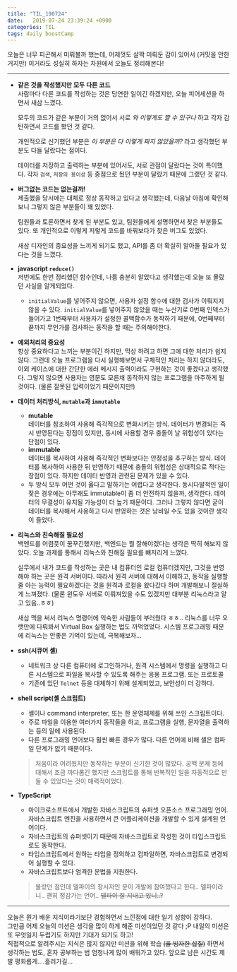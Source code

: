 ```yaml
---
title: "TIL_190724"
date:   2019-07-24 23:39:24 +0900
categories: TIL
tags: daily boostCamp
---
```


오늘은 너무 피곤해서 미뤄볼까 했는데, 어제껏도 살짝 미뤄둔 감이 있어서 (커밋을 안한거지만) 이거라도 성실히 하자는 차원에서 오늘도 정리해본다!  
  
___

* **같은 것을 작성했지만 모두 다른 코드**  
  사람마다 다른 코드를 작성하는 것은 당연한 일이긴 하겠지만, 오늘 피어세션을 하면서 새삼 느꼈다. 
  
  모두의 코드가 같은 부분이 거의 없어서 서로 _와 이렇게도 짤 수 있구나_ 하고 각자 감탄하면서 코드를 봤던 것 같다.   
    
  개인적으로 신기했던 부분은 _이 부분은 다 이렇게 짜지 않았을까?_ 라고 생각했던 부분도 다들 달랐다는 점이다.  
    
  데이터를 저장하고 출력하는 부분에 있어서도, 서로 관점이 달랐다는 것이 특이했다. 각자 `검색`, `저장의 용이성` 등 중점으로 뒀던 부분이 달랐기 때문에 그랬던 것 같다.  

* **버그없는 코드는 없는걸까!**  
  제출했을 당시에는 대체로 정상 동작하고 있다고 생각했는데, 다음날 아침에 확인해보니 그렇지 않은 부분들이 꽤 있었다.  
    
  팀원들과 토론하면서 찾게 된 부분도 있고, 팀원들에게 설명하면서 찾은 부분들도 있다. 또 개인적으로 이렇게 저렇게 코드를 바꿔보다가 찾은 버그도 있었다.  

  새삼 디자인의 중요성을 느끼게 되기도 했고, API를 좀 더 확실히 알아둘 필요가 있다는 것을 느꼈다.  

* **javascript `reduce()`**  
  저번에도 한번 정리했던 함수인데, 나름 충분히 알았다고 생각했는데 오늘 또 몰랐던 사실을 알게되었다.  
  - `initialValue`를 넣어주지 않으면, 사용자 설정 함수에 대한 검사가 이뤄지지 않을 수 있다. `initialValue`를 넣어주지 않았을 때는 누산기로 0번째 인덱스가 들어가고 1번째부터 사용자가 설정한 콜백함수가 동작하기 때문에, 0번째부터 끝까지 무언가를 검사하는 동작을 할 때는 주의해야한다.  

* **예외처리의 중요성**  
  항상 중요하다고 느끼는 부분이긴 하지만, 막상 하려고 하면 그에 대한 처리가 쉽지 않다. 그런데 오늘 프로그램을 다시 실행해보면서 구체적인 처리는 하지 않더라도, 이외 케이스에 대한 간단한 에러 메시지 출력이라도 구현하는 것이 좋겠다고 생각했다. 
  그렇지 않으면 사용자는 영문도 모른채 동작하지 않는 프로그램을 마주하게 될 것이다. (물론 잘못된 입력이었기 때문이지만!)

* **데이터 처리방식, `mutable`과 `immutable`**
  - **mutable**  
    데이터를 참조하여 사용해 즉각적으로 변화시키는 방식. 데이터가 변경되는 즉시 반영된다는 장점이 있지만, 동시에 사용할 경우 충돌이 날 위험성이 있다는 단점이 있다. 
  - **immutable**  
    데이터를 복사하여 사용해 즉각적인 변화보다는 안정성을 추구하는 방식. 데이터를 복사하여 사용한 뒤 반영하기 때문에 충돌의 위험성은 상대적으로 적다는 장점이 있다. 하지만 데이터 반영과 관련된 문제가 있을 수 있다.
  - 두 방식 모두 어떤 것이 옳다고 말하기는 어렵다고 생각한다. 동시다발적인 일이  잦은 경우에는 아무래도 immutable이 좀 더 안전하지 않을까, 생각한다. 데이터의 무결성이 유지될 가능성이 더 높기 때문이다. 그러나 그렇지 않다면 굳이 데이터를 복사해서 사용하고 다시 반영하는 것은 낭비일 수도 있을 것이란 생각이 들었다.  

* **리눅스와 친숙해질 필요성**  
  백엔드를 어렴풋이 꿈꾸긴했지만, 백엔드는 뭘 잘해야겠다는 생각은 딱히 해보지 않았다. 오늘 과제를 통해서 리눅스와 친해질 필요를 뼈저리게 느꼈다.  
    
  실무에서 내가 코드를 작성하는 곳은 내 컴퓨터인 로컬 컴퓨터겠지만, 그것을 반영해야 하는 곳은 원격 서버이다. 따라서 원격 서버에 대해서 이해하고, 동작을 실행할 줄 아는 능력이 필요하겠다는 것을 원격과 로컬을 왔다갔다 하며 개발해보니 절실하게 느껴졌다. (물론 윈도우 서버로 이뤄져있을 수도 있겠지만 대부분 리눅스라고 알고 있음..ㅎㅎ)  
    
  새삼 맥을 써서 리눅스 명령어에 익숙한 사람들이 부러웠다 ㅎㅎ.. 리눅스를 너무 오랫만에 다뤄봐서 Virtual Box 실행하는 법도 까먹었었다. 시스템 프로그래밍 때문에 리눅스는 안좋은 기억이 있는데, 극복해보자...

* **ssh(시큐어 셸)**
  - 네트워크 상 다른 컴퓨터에 로그인하거나, 원격 시스템에서 명령을 실행하고 다른 시스템으로 파일을 복사할 수 있도록 해주는 응용 프로그램. 또는 프로토콜
  - 기존에 있던 `Telnet` 등을 대체하기 위해 설계되었고, 보안성이 더 강하다. 

* **shell script(셸 스크립트)**
  - 셸이나 command interpreter, 또는 한 운영체제를 위해 쓰인 스크립트이다.  
  - 주로 파일을 이용한 여러가지 동작들을 하고, 프로그램을 실행, 문자열을 출력하는 등의 일에 사용된다. 
  - 다른 프로그래밍 언어보다 훨씬 빠른 경우가 많다. 다른 언어에 비해 셸은 컴파일 단계가 없기 때문이다. 
  > 처음이라 어려웠지만 동작하는 부분이 신기한 것이 많았다. 공백 문제 등에 대해서 조금 까다롭긴 했지만 스크립트를 통해 반복적인 일을 자동적으로 만들 수 있었다는 것이 매력적이었다. 

* **TypeScript**
  - 마이크로소프트에서 개발한 자바스크립트의 슈퍼셋 오픈소스 프로그래밍 언어. 자바스크립트 엔진을 사용하면서 큰 어플리케이션을 개발할 수 있게 설계된 언어이다. 
  - 자바스크립트의 슈퍼셋이기 때문에 자바스크립트로 작성한 것이 타입스크립트로도 동작한다. 
  - 타입스크립트에서 원하는 타입을 정의하고 컴파일하면, 자바스크립트로 변경되어 실행할 수 있다. 
  - 자바스크립트보다 엄격한 문법을 지원한다. 
  > 몰랐던 점인데 델파이의 창시자인 분이 개발에 참여했다고 한다.. 델파이라니.. 괜히 정감가는 언어.. ~~델파이 잘 지내고 있니..?~~

___

오늘은 뭔가 배운 지식이라기보단 경험하면서 느낀점에 대한 일기 성향이 강하다.  
그만큼 어제 오늘의 미션은 생각을 많이 하게 해준 미션이었던 것 같다 ;P 내일의 미션은 또 무엇일지 두렵기도 하지만 기대가 되기도 하고!  
직접적으로 알려주시는 지식은 많지 않지만 미션을 위해 학습 ~~(을 빙자한 삽질)~~ 하면서 생각하는 법도, 혼자 공부하는 법 엄청나게 많이 배워가고 있다. 앞으로 남은 시간도 제발 평화롭게....흘러가길...
